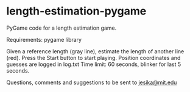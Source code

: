 length-estimation-pygame
========================

PyGame code for a length estimation game.

Requirements: pygame library 

Given a reference length (gray line), estimate the length of another line (red). 
Press the Start button to start playing. 
Position coordinates and guesses are logged in log.txt 
Time limit: 60 seconds, blinker for last 5 seconds. 

Questions, comments and suggestions to be sent to jesika@mit.edu


